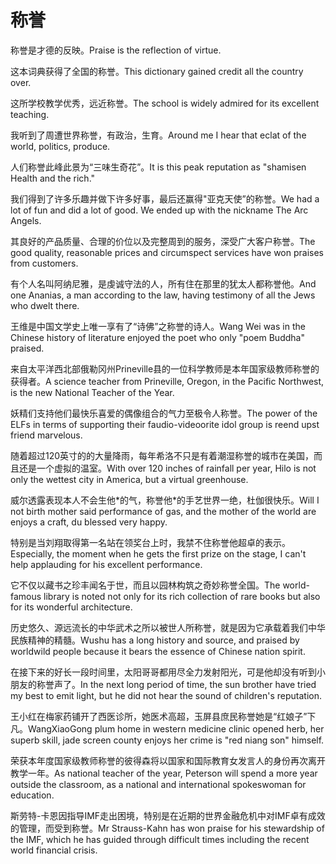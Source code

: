 # 称誉

<p><span class="chinese">称誉是才德的反映。</span><span class="english">Praise is the reflection of virtue.</span></p>

<p><span class="chinese">这本词典获得了全国的称誉。</span><span class="english">This dictionary gained credit all the country over.</span></p>

<p><span class="chinese">这所学校教学优秀，远近称誉。</span><span class="english">The school is widely admired for its excellent teaching.</span></p>

<p><span class="chinese">我听到了周遭世界称誉，有政治，生育。</span><span class="english">Around me I hear that eclat of the world, politics, produce.</span></p>

<p><span class="chinese">人们称誉此峰此景为“三味生奇花”。</span><span class="english">It is this peak reputation as "shamisen Health and the rich."</span></p>

<p><span class="chinese">我们得到了许多乐趣并做下许多好事，最后还赢得"亚克天使”的称誉。</span><span class="english">We had a lot of fun and did a lot of good. We ended up with the nickname The Arc Angels.</span></p>

<p><span class="chinese">其良好的产品质量、合理的价位以及完整周到的服务，深受广大客户称誉。</span><span class="english">The good quality, reasonable prices and circumspect services have won praises from customers.</span></p>

<p><span class="chinese">有个人名叫阿纳尼雅，是虔诚守法的人，所有住在那里的犹太人都称誉他。</span><span class="english">And one Ananias, a man according to the law, having testimony of all the Jews who dwelt there.</span></p>

<p><span class="chinese">王维是中国文学史上唯一享有了“诗佛”之称誉的诗人。</span><span class="english">Wang Wei was in the Chinese history of literature enjoyed the poet who only "poem Buddha" praised.</span></p>

<p><span class="chinese">来自太平洋西北部俄勒冈州Prineville县的一位科学教师是本年国家级教师称誉的获得者。</span><span class="english">A science teacher from Prineville, Oregon, in the Pacific Northwest, is the new National Teacher of the Year.</span></p>

<p><span class="chinese">妖精们支持他们最快乐喜爱的偶像组合的气力至极令人称誉。</span><span class="english">The power of the ELFs in terms of supporting their faudio-videoorite idol group is reend upst friend marvelous.</span></p>

<p><span class="chinese">随着超过120英寸的的大量降雨，每年希洛不只是有着潮湿称誉的城市在美国，而且还是一个虚拟的温室。</span><span class="english">With over 120 inches of rainfall per year, Hilo is not only the wettest city in America, but a virtual greenhouse.</span></p>

<p><span class="chinese">威尔透露表现本人不会生他*的气，称誉他*的手艺世界一绝，杜伽很快乐。</span><span class="english">Will I not birth mother said performance of gas, and the mother of the world are enjoys a craft, du blessed very happy.</span></p>

<p><span class="chinese">特别是当刘翔取得第一名站在领奖台上时，我禁不住称誉他超卓的表示。</span><span class="english">Especially, the moment when he gets the first prize on the stage, I can't help applauding for his excellent performance.</span></p>

<p><span class="chinese">它不仅以藏书之珍丰闻名于世，而且以园林构筑之奇妙称誉全国。</span><span class="english">The world-famous library is noted not only for its rich collection of rare books but also for its wonderful architecture.</span></p>

<p><span class="chinese">历史悠久、源远流长的中华武术之所以被世人所称誉，就是因为它承载着我们中华民族精神的精髓。</span><span class="english">Wushu has a long history and source, and praised by worldwild people because it bears the essence of Chinese nation spirit.</span></p>

<p><span class="chinese">在接下来的好长一段时间里，太阳哥哥都用尽全力发射阳光，可是他却没有听到小朋友的称誉声了。</span><span class="english">In the next long period of time, the sun brother have tried my best to emit light, but he did not hear the sound of children's reputation.</span></p>

<p><span class="chinese">王小红在梅家药铺开了西医诊所，她医术高超，玉屏县庶民称誉她是“红娘子”下凡。</span><span class="english">WangXiaoGong plum home in western medicine clinic opened herb, her superb skill, jade screen county enjoys her crime is "red niang son" himself.</span></p>

<p><span class="chinese">荣获本年度国家级教师称誉的彼得森将以国家和国际教育女发言人的身份再次离开教学一年。</span><span class="english">As national teacher of the year, Peterson will spend a more year outside the classroom, as a national and international spokeswoman for education.</span></p>

<p><span class="chinese">斯劳特-卡恩因指导IMF走出困境，特别是在近期的世界金融危机中对IMF卓有成效的管理，而受到称誉。</span><span class="english">Mr Strauss-Kahn has won praise for his stewardship of the IMF, which he has guided through difficult times including the recent world financial crisis.</span></p>

